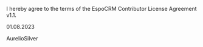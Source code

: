 I hereby agree to the terms of the EspoCRM Contributor License Agreement v1.1.

01.08.2023

AurelioSilver
